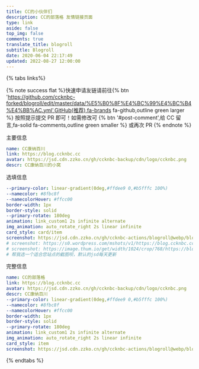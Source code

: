 ```yaml
---
title: CC的小伙伴们
description: CC的部落格 友情链接页面
type: link
aside: false
top_img: false
comments: true
translate_title: blogroll
subtitle: Blogroll
date: 2020-06-04 22:17:49
updated: 2022-08-27 12:00:00
---
```

<div class='js-pjax' id='blogroll'>
<script class='js-pjax' src='https://jsd.cdn.zzko.cn/npm/butterfly-friend/butterfly-friend.umd.js'></script>
<link rel="stylesheet" href='https://jsd.cdn.zzko.cn/npm/butterfly-friend/style.css'>
<script>
document.querySelector('.flink').insertAdjacentHTML('afterbegin',"<div id='friend1' class='js-pjax'></div>")
xkFriend.init({
  el: '#friend1', // 挂载容器
  api: [
    'https://blogroll.ccknbc.cc/blogroll.json'
  ], // 你的json链接列表，可以是多个。
  loading_img: 'https://jsd.cdn.zzko.cn/gh/ccknbc-backup/photos/blog/2021-03-08~15-13-15.gif', // 加载中的图片
  fail_img: 'https://jsd.cdn.zzko.cn/gh/ccknbc-backup/photos/blog/2021-03-08~15-13-15.gif' // 加载失败的图片
})
</script>
</div>

{% tabs links%}

<!-- tab 申请友链@fa-solid fa-check-circle -->

{% note success flat %}快速申请友链请前往{% btn 'https://github.com/ccknbc-forked/blogroll/edit/master/data/%E5%B0%8F%E4%BC%99%E4%BC%B4%E4%BB%AC.yml',GitHub(推荐),fa-brands fa-github,outline green larger %} 按照提示提交 PR 即可！如需修改可
{% btn '#post-comment',给 CC 留言,fa-solid fa-comments,outline green smaller %}
或再次 PR  {% endnote %}

<!-- <p style="padding:0 0 0 .8rem">
    请<strong>勾选</strong>你符合的条件，满足所有条件才可评论申请：
</p>
<div id="friendlink_checkboxs" style="padding:0 0 0 1.6rem">
    <p>
        <label class="checkbox">
            <input type="checkbox" id="checkbox1" onclick="checkForm()">
            我已添加  <b>CC的部落格</b>的友情链接
        </label>
    </p>
    <p>
        <label class="checkbox">
            <input type="checkbox" id="checkbox2" onclick="checkForm()">
            我的链接主体为<b>个人</b>，网站类型为<b>博客</b>
        </label>
    </p>
    <p>
        <label class="checkbox">
            <input type="checkbox" id="checkbox3" onclick="checkForm()">我的网站现在可以在中国大陆区域正常访问
        </label>
    </p>
    <p>
        <label class="checkbox">
            <input type="checkbox" id="checkbox4" onclick="checkForm()">网站内容符合中国大陆法律法规
        </label>
    </p>
    <p>
        <label class="checkbox">
            <input type="checkbox" id="checkbox5" onclick="checkForm()">我的网站可以在1分钟内加载完成首屏
        </label>
    </p>
</div>

<script>
    var walineSubmit = document.getElementsByClassName("wl-comment")[0];
    if (walineSubmit) {
        walineSubmit.style.opacity = "0";
    }
    function checkForm() {
        var checkbox1 = document.getElementById("checkbox1");
        var checkbox2 = document.getElementById("checkbox2");
        var checkbox3 = document.getElementById("checkbox3");
        var checkbox4 = document.getElementById("checkbox4");
        var checkbox5 = document.getElementById("checkbox5");
        var walineSubmit = document.getElementsByClassName("wl-comment")[0];
        if (checkbox1.checked && checkbox2.checked && checkbox3.checked && checkbox4.checked && checkbox5.checked) {
            walineSubmit.style.opacity = "1";
            walineSubmit.style.height = "auto";
            walineSubmit.style.overflow = "auto";
            var input = document.getElementsByClassName("wl-editor")[0];
            let evt = new Event('input');
            input.dispatchEvent(evt);
            input.value = '昵称: \n博客链接: \n头像链接: \n描述: \n';
            input.setSelectionRange(-1, -1);
        } else {
            walineSubmit.style.opacity = "0";
            walineSubmit.style.height = "0";
            walineSubmit.style.overflow = "hidden";
        }
    }
</script>

<style>
    .wl-comment {
        opacity: 0;
        height: 0;
        transition: opacity .5s, height .5s;
        overflow: hidden;
    }
</style> -->

<!-- {% link 顺便看看友链截图列表，您可复制使用啦, https://jsd.cdn.zzko.cn/gh/ccknbc-actions/blogroll@webp/, https://jsd.cdn.zzko.cn/www.jsdelivr.com/c903573129ce0afdbc8b006baf86dba514615495/img/logo-horizontal.svg %} -->

<!-- {% ghcard ccknbc-actions/blogroll, theme=vue %}  -->

<!-- endtab -->

<!-- tab 我的信息 @fa-solid fa-id-card -->

主要信息
```yaml
name: CC康纳百川
link: https://blog.ccknbc.cc
avatar: https://jsd.cdn.zzko.cn/gh/ccknbc-backup/cdn/logo/ccknbc.png
descr: CC康纳百川的小窝
```
选填信息
```yaml
--primary-color: linear-gradient(0deg,#ffdee9 0,#b5fffc 100%)
--namecolor: #8fbc8f
--namecolorHover: #ffcc00
border-width: 1px
border-style: solid
--primary-rotate: 180deg
animation: link_custom1 2s infinite alternate
img_animation: auto_rotate_right 2s linear infinite
card_style: card/item
screenshot: https://jsd.cdn.zzko.cn/gh/ccknbc-actions/blogroll@webp/blog.ccknbc.cc.webp
# screenshot: https://s0.wordpress.com/mshots/v1/https://blog.ccknbc.cc?w=1280&h=960
# screenshot: https://image.thum.io/get/width/1024/crop/768/https://blog.ccknbc.cc
# 帮我选一个适合您站点的截图呗，默认的jsd每天更新
```
完整信息
```yaml
name: CC的部落格
link: https://blog.ccknbc.cc
avatar: https://jsd.cdn.zzko.cn/gh/ccknbc-backup/cdn/logo/ccknbc.png
descr: CC康纳百川
--primary-color: linear-gradient(0deg,#ffdee9 0,#b5fffc 100%)
--namecolor: #8fbc8f
--namecolorHover: #ffcc00
border-width: 1px
border-style: solid
--primary-rotate: 180deg
animation: link_custom1 2s infinite alternate
img_animation: auto_rotate_right 2s linear infinite
card_style: item
screenshot: https://jsd.cdn.zzko.cn/gh/ccknbc-actions/blogroll@webp/blog.ccknbc.cc.webp
```

<!-- endtab -->

{% endtabs %}